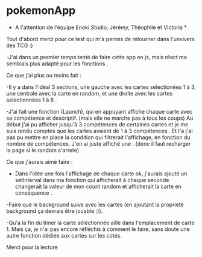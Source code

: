 # pokemonApp

* A l'attention de l'équipe Enoki Studio, Jérémy, Théophile et Victoria *

Tout d'abord merci pour ce test qui m'a permis de retourner dans l'unvivers des TCG :)

-J'ai dans un premier temps tenté de faire cette app en js, mais réact me semblais plus adapté pour les fonctions . 

Ce que j'ai plus ou moins fait :

-Il y a dans l'idéal 3 sections, une gauche avec les cartes selectionées 1 à 3, une centrale avec la carte en random, et une droite avec les cartes selectionnées 1 à 6 . 

-J'ai fait une fonction (Launch), qui en appuyant affiche chaque carte avec sa compétence et descriptif. (mais elle ne marche pas à tous les coups) Au début j'ai pu afficher jusqu'à 3 compétences de certaines cartes et je me suis rendu comptes que les cartes avaient de 1 à 3 compétences . Et l'a j'ai pas pu mettre en place la condition qui filtrerait l'affichage, en fonction du nombre de compétences. J'en ai juste affiché une . (donc il faut recharger la page si le random s'arrete)

Ce que j'aurais aimé faire :

- Dans l'idée une fois l'affichage de chaque carte ok, j'aurais ajouté un setInterval dans ma fonction qui afficherait à chaque seconde changerait la valeur de mon count random et afficherait la carte en conséquence . 

-Faire que le background suive avec les cartes (en ajoutant la proprieté background ça devrais être jouable :)). 

-Qu'a la fin du timer la carte séléctionnée aille dans l'emplacement de carte 1. Mais ça, je n'ai pas encore réfléchis à comment le faire, sans doute une autre fonction dédiée aux cartes sur les cotés. 



Merci pour la lecture
